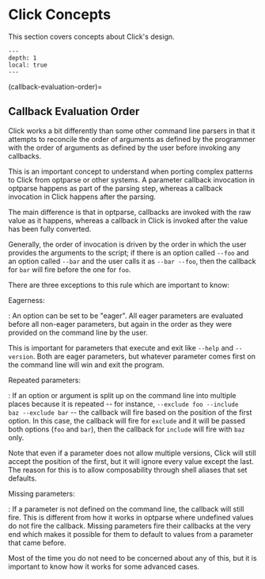 # Click Concepts

This section covers concepts about Click's design.

```{contents}
---
depth: 1
local: true
---
```

(callback-evaluation-order)=

## Callback Evaluation Order

Click works a bit differently than some other command line parsers in that it attempts to reconcile the order of
arguments as defined by the programmer with the order of arguments as defined by the user before invoking any callbacks.

This is an important concept to understand when porting complex patterns to Click from optparse or other systems. A
parameter callback invocation in optparse happens as part of the parsing step, whereas a callback invocation in Click
happens after the parsing.

The main difference is that in optparse, callbacks are invoked with the raw value as it happens, whereas a callback in
Click is invoked after the value has been fully converted.

Generally, the order of invocation is driven by the order in which the user provides the arguments to the script; if
there is an option called `--foo` and an option called `--bar` and the user calls it as `--bar --foo`, then the callback
for `bar` will fire before the one for `foo`.

There are three exceptions to this rule which are important to know:

Eagerness:

: An option can be set to be "eager". All eager parameters are evaluated before all non-eager parameters, but again in
the order as they were provided on the command line by the user.

This is important for parameters that execute and exit like `--help` and `--version`. Both are eager parameters, but
whatever parameter comes first on the command line will win and exit the program.

Repeated parameters:

: If an option or argument is split up on the command line into multiple places because it is repeated -- for instance,
`--exclude foo --include   baz --exclude bar` -- the callback will fire based on the position of the first option. In
this case, the callback will fire for `exclude` and it will be passed both options (`foo` and `bar`), then the callback
for `include` will fire with `baz` only.

Note that even if a parameter does not allow multiple versions, Click will still accept the position of the first, but
it will ignore every value except the last. The reason for this is to allow composability through shell aliases that set
defaults.

Missing parameters:

: If a parameter is not defined on the command line, the callback will still fire. This is different from how it works
in optparse where undefined values do not fire the callback. Missing parameters fire their callbacks at the very end
which makes it possible for them to default to values from a parameter that came before.

Most of the time you do not need to be concerned about any of this, but it is important to know how it works for some
advanced cases.
